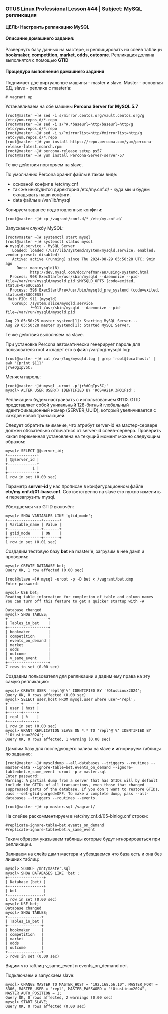 ### OTUS Linux Professional Lesson #44 | Subject: MySQL репликация

#### ЦЕЛЬ: Настроить репликацию MySQL

#### Описание домашнего задания:

Развернуть базу данных на мастере, и реплицировать на слейв таблицы __bookmaker, competition, market, odds, outcome__.
Репликация должна выполнятся с помощью __GTID__

#### Процедура выполнения домашнего задания

Поднимает две виртуальные машины - master и slave. Master - основная БД, slave - реплика с master'а:
```
# vagrant up
```
Устанавливаем на обе машины __Percona Server for MySQL 5.7__
```
[root@master ~]# sed -i s/mirror.centos.org/vault.centos.org/g /etc/yum.repos.d/*.repo
[root@master ~]# sed -i s/^#.*baseurl=http/baseurl=http/g /etc/yum.repos.d/*.repo
[root@master ~]# sed -i s/^mirrorlist=http/#mirrorlist=http/g /etc/yum.repos.d/*.repo
[root@master ~]# yum install https://repo.percona.com/yum/percona-release-latest.noarch.rpm
[root@master ~]# percona-release setup ps57
[root@master ~]# yum install Percona-Server-server-57
```
Те же действия повторяем на slave.

По умолчанию Percona хранит файлы в таком виде:
- основной конфиг в /etc/my.cnf
- так же инклудится директория /etc/my.cnf.d/ - куда мы и будем складывать наши конфиги.
- data файлы в /var/lib/mysql

Копируем заранее подготовленные конфиги:
```
[root@master ~]# cp /vagrant/conf.d/* /etc/my.cnf.d/
```
Запускаем службу MySQL:
```
[root@master ~]# systemctl start mysql
[root@master ~]# systemctl status mysql
● mysqld.service - MySQL Server
   Loaded: loaded (/usr/lib/systemd/system/mysqld.service; enabled; vendor preset: disabled)
   Active: active (running) since Thu 2024-08-29 05:50:28 UTC; 9min ago
     Docs: man:mysqld(8)
           http://dev.mysql.com/doc/refman/en/using-systemd.html
  Process: 908 ExecStart=/usr/sbin/mysqld --daemonize --pid-file=/var/run/mysqld/mysqld.pid $MYSQLD_OPTS (code=exited, status=0/SUCCESS)
  Process: 598 ExecStartPre=/usr/bin/mysqld_pre_systemd (code=exited, status=0/SUCCESS)
 Main PID: 911 (mysqld)
   CGroup: /system.slice/mysqld.service
           └─911 /usr/sbin/mysqld --daemonize --pid-file=/var/run/mysqld/mysqld.pid

Aug 29 05:50:25 master systemd[1]: Starting MySQL Server...
Aug 29 05:50:28 master systemd[1]: Started MySQL Server.
```
Те же действия выполняем на slave.

При установке Percona автоматически генерирует пароль для пользователя root и кладет его в файл /var/log/mysqld.log:
```
[root@master ~]# cat /var/log/mysqld.log | grep 'root@localhost:' | awk '{print $11}'
jr%#OgIpv5C;
```
Меняем пароль:
```
[root@master ~]# mysql -uroot -p'jr%#OgIpv5C;'
mysql> ALTER USER USER() IDENTIFIED BY 'R6S4#21#.3@31Fsd';
```
Репликацию будем настраивать с использованием __GTID__. GTID представляет собой уникальный 128-битный глобальный идентификационный номер (SERVER_UUID), который увеличивается с каждой новой транзакцией.

Следует обратить внимание, что атрибут server-id на мастер-сервере должен обязательно отличаться от server-id слейв-сервера. Проверить какая переменная установлена на текущий момент можно следующим образом:
```
mysql> SELECT @@server_id;
+-------------+
| @@server_id |
+-------------+
|           1 |
+-------------+
1 row in set (0.00 sec)
```
Параметр __server-id__ у нас прописан в конфигурационном файле __etc/my.cnf.d/01-base.cnf__. Соответственно на slave его нужно изменить и перезагрузить mysql. 

Убеждаемся что GTID включён:
```
mysql> SHOW VARIABLES LIKE 'gtid_mode';
+---------------+-------+
| Variable_name | Value |
+---------------+-------+
| gtid_mode     | ON    |
+---------------+-------+
1 row in set (0.01 sec)
```
Создадим тестовую базу __bet__ на master'е, загрузим в нее дамп и проверим:
```
mysql> CREATE DATABASE bet;
Query OK, 1 row affected (0.00 sec)
```
```
[root@slave ~]# mysql -uroot -p -D bet < /vagrant/bet.dmp
Enter password:
```
```
mysql> USE bet;
Reading table information for completion of table and column names
You can turn off this feature to get a quicker startup with -A

Database changed
mysql> SHOW TABLES;
+------------------+
| Tables_in_bet    |
+------------------+
| bookmaker        |
| competition      |
| events_on_demand |
| market           |
| odds             |
| outcome          |
| v_same_event     |
+------------------+
7 rows in set (0.00 sec)
```
Создадим пользователя для репликации и дадим ему права на эту самую репликацию:
```
mysql> CREATE USER 'repl'@'%' IDENTIFIED BY '!OtusLinux2024';
Query OK, 0 rows affected (0.00 sec)
mysql> SELECT user,host FROM mysql.user where user='repl';
+------+------+
| user | host |
+------+------+
| repl | %    |
+------+------+
1 row in set (0.00 sec)
mysql> GRANT REPLICATION SLAVE ON *.* TO 'repl'@'%' IDENTIFIED BY '!OtusLinux2024';
Query OK, 0 rows affected, 1 warning (0.00 sec)
```
Дампим базу для последующего залива на slave и игнорируем таблицы по заданию:
```
[root@master ~]# mysqldump --all-databases --triggers --routines --master-data --ignore-table=bet.events_on_demand --ignore-table=bet.v_same_event -uroot -p > master.sql
Enter password: 
Warning: A partial dump from a server that has GTIDs will by default include the GTIDs of all transactions, even those that changed suppressed parts of the database. If you don't want to restore GTIDs, pass --set-gtid-purged=OFF. To make a complete dump, pass --all-databases --triggers --routines --events.
```
```
[root@master ~]# cp master.sql /vagrant/
```
На слейве раскомментируем в /etc/my.cnf.d/05-binlog.cnf строки:
```
#replicate-ignore-table=bet.events_on_demand
#replicate-ignore-table=bet.v_same_event
```
Таким образом указываем таблицы которые будут игнорироваться при репликации.

Заливаем на слейв дамп мастера и убеждаемся что база есть и она без лишних таблиц:
```
mysql> SOURCE /mnt/master.sql
mysql> SHOW DATABASES LIKE 'bet';
+----------------+
| Database (bet) |
+----------------+
| bet            |
+----------------+
1 row in set (0.00 sec)
mysql> USE bet;
Database changed
mysql> SHOW TABLES;
+---------------+
| Tables_in_bet |
+---------------+
| bookmaker     |
| competition   |
| market        |
| odds          |
| outcome       |
+---------------+
5 rows in set (0.00 sec)
```
Видим что таблиц v_same_event и events_on_demand нет.

Подключаем и запускаем slave:
```
mysql> CHANGE MASTER TO MASTER_HOST = "192.168.56.10", MASTER_PORT = 3306, MASTER_USER = "repl", MASTER_PASSWORD = "!OtusLinux2024", MASTER_AUTO_POSITION = 1;
Query OK, 0 rows affected, 2 warnings (0.00 sec)
mysql> START SLAVE;
Query OK, 0 rows affected (0.00 sec)
